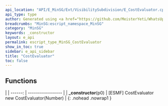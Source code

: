 ```yaml
---
api_location: "API/E_MinSG/Ext/VisibilitySubdivision/E_CostEvaluator.cpp:23:24"
api_type: type
author: Generated using <a href="https://github.com/MeisterYeti/WhatsUpDoc">WhatsUpDoc</a>
breadcrumbs: "MinSG:escript_namespace_MinSG"
category: "MinSG"
keywords: _constructor
layout: e_api
permalink: escript_type_MinSG_CostEvaluator
show_in_toc: true
sidebar: e_api_sidebar
title: "CostEvaluator"
toc: false
---
```


## Functions

|
| ------: | ----------------- |
| **_constructor**(p0) | [ESMF] CostEvaluator new CostEvaluator(Number) |
{: .nohead .nowrap1 }
